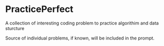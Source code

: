 # PracticePerfect
A collection of interesting coding problem to practice algorithim and data sturcture

Source of individual problems, if known, will be included in the prompt.
